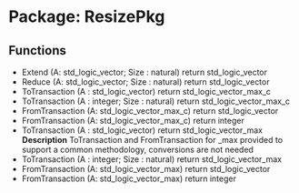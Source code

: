 # Package: ResizePkg

## Functions
- Extend <font id="function_arguments">(A: std_logic_vector; Size : natural) </font> <font id="function_return">return std_logic_vector </font>
- Reduce <font id="function_arguments">(A: std_logic_vector; Size : natural) </font> <font id="function_return">return std_logic_vector </font>
- ToTransaction <font id="function_arguments">(A : std_logic_vector) </font> <font id="function_return">return std_logic_vector_max_c </font>
- ToTransaction <font id="function_arguments">(A : integer; Size : natural) </font> <font id="function_return">return std_logic_vector_max_c </font>
- FromTransaction <font id="function_arguments">(A: std_logic_vector_max_c) </font> <font id="function_return">return std_logic_vector </font>
- FromTransaction <font id="function_arguments">(A: std_logic_vector_max_c) </font> <font id="function_return">return integer </font>
- ToTransaction <font id="function_arguments">(A : std_logic_vector) </font> <font id="function_return">return std_logic_vector_max </font>
**Description**
ToTransaction and FromTransaction for _max provided to support a common methodology, conversions are not needed
- ToTransaction <font id="function_arguments">(A : integer; Size : natural) </font> <font id="function_return">return std_logic_vector_max </font>
- FromTransaction <font id="function_arguments">(A: std_logic_vector_max) </font> <font id="function_return">return std_logic_vector </font>
- FromTransaction <font id="function_arguments">(A: std_logic_vector_max) </font> <font id="function_return">return integer </font>
